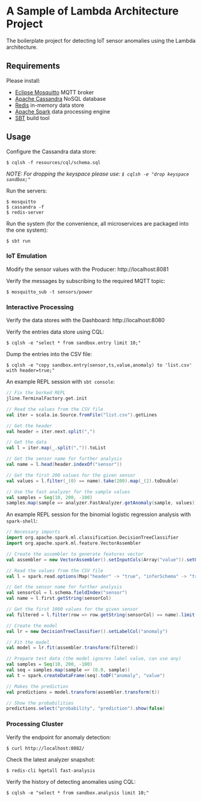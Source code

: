 # A Sample of Lambda Architecture Project

The boilerplate project for detecting IoT sensor anomalies using the Lambda architecture.

## Requirements

Please install:

 - [Eclipse Mosquitto](https://mosquitto.org/) MQTT broker
 - [Apache Cassandra](http://cassandra.apache.org/) NoSQL database
 - [Redis](https://redis.io/) in-memory data store
 - [Apache Spark](https://spark.apache.org/) data processing engine
 - [SBT](http://www.scala-sbt.org/) build tool

## Usage

Configure the Cassandra data store:

    $ cqlsh -f resources/cql/schema.sql

*NOTE: For dropping the keyspace please use: `$ cqlsh -e "drop keyspace sandbox;"`*

Run the servers:

    $ mosquitto
    $ cassandra -f
    $ redis-server

Run the system (for the convenience, all microservices are packaged into the one system):

    $ sbt run

### IoT Emulation

Modify the sensor values with the Producer: http://localhost:8081

Verify the messages by subscribing to the required MQTT topic:

    $ mosquitto_sub -t sensors/power

### Interactive Processing

Verify the data stores with the Dashboard: http://localhost:8080

Verify the entries data store using CQL:

    $ cqlsh -e "select * from sandbox.entry limit 10;"

Dump the entries into the CSV file:

    $ cqlsh -e "copy sandbox.entry(sensor,ts,value,anomaly) to 'list.csv' with header=true;"

An example REPL session with `sbt console`:

```scala
// Fix the borked REPL
jline.TerminalFactory.get.init

// Read the values from the CSV file
val iter = scala.io.Source.fromFile("list.csv").getLines

// Get the header
val header = iter.next.split(",")

// Get the data
val l = iter.map(_.split(",")).toList

// Get the sensor name for further analysis
val name = l.head(header.indexOf("sensor"))

// Get the first 200 values for the given sensor
val values = l.filter(_(0) == name).take(200).map(_(2).toDouble)

// Use the fast analyzer for the sample values
val samples = Seq(10, 200, -100)
samples.map(sample => analyzer.FastAnalyzer.getAnomaly(sample, values))
```

An example REPL session for the binomial logistic regression analysis with `spark-shell`:

```scala
// Necessary imports
import org.apache.spark.ml.classification.DecisionTreeClassifier
import org.apache.spark.ml.feature.VectorAssembler

// Create the assembler to generate features vector
val assembler = new VectorAssembler().setInputCols(Array("value")).setOutputCol("features")

// Read the values from the CSV file
val l = spark.read.options(Map("header" -> "true", "inferSchema" -> "true")).csv("list.csv")

// Get the sensor name for further analysis
val sensorCol = l.schema.fieldIndex("sensor")
val name = l.first.getString(sensorCol)

// Get the first 1000 values for the given sensor
val filtered = l.filter(row => row.getString(sensorCol) == name).limit(1000)

// Create the model
val lr = new DecisionTreeClassifier().setLabelCol("anomaly")

// Fit the model
val model = lr.fit(assembler.transform(filtered))

// Prepare test data (the model ignores label value, can use any)
val samples = Seq(10, 200, -100)
val seq = samples.map(sample => (0.0, sample))
val t = spark.createDataFrame(seq).toDF("anomaly", "value")

// Makes the prediction
val predictions = model.transform(assembler.transform(t))

// Show the probabilities
predictions.select("probability", "prediction").show(false)

```

### Processing Cluster

Verify the endpoint for anomaly detection:

    $ curl http://localhost:8082/

Check the latest analyzer snapshot:

    $ redis-cli hgetall fast-analysis

Verify the history of detecting anomalies using CQL:

    $ cqlsh -e "select * from sandbox.analysis limit 10;"
